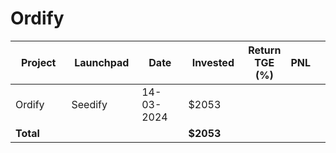 # Ordify



<table data-full-width="true"><thead><tr><th width="152">Project</th><th width="138">Launchpad</th><th width="132">Date</th><th width="133">Invested</th><th>Return TGE (%)</th><th>PNL</th><th></th></tr></thead><tbody><tr><td>Ordify</td><td>Seedify</td><td>14-03-2024</td><td>$2053</td><td></td><td></td><td></td></tr><tr><td><strong>Total</strong></td><td></td><td></td><td><strong>$2053</strong></td><td></td><td></td><td></td></tr></tbody></table>

